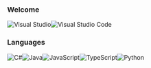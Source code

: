 ### Welcome

![Visual Studio](https://img.shields.io/badge/Visual%20Studio-5C2D91.svg?style=for-the-badge&logo=visual-studio&logoColor=white)![Visual Studio Code](https://img.shields.io/badge/Visual%20Studio%20Code-0078d7.svg?style=for-the-badge&logo=visual-studio-code&logoColor=white)

### Languages

![C#](https://img.shields.io/badge/c%23-%23239120.svg?style=for-the-badge&logo=c-sharp&logoColor=black&color=9cf)![Java](https://img.shields.io/badge/java-%23ED8B00.svg?style=for-the-badge&logo=java&logoColor=black&color=9cf)![JavaScript](https://img.shields.io/badge/javascript-%23323330.svg?style=for-the-badge&logo=javascript&logoColor=black&color=9cf)![TypeScript](https://img.shields.io/badge/typescript-%23007ACC.svg?style=for-the-badge&logo=typescript&logoColor=black&color=9cf)![Python](https://img.shields.io/badge/python-3670A0?style=for-the-badge&logo=python&logoColor=black&color=9cf)
